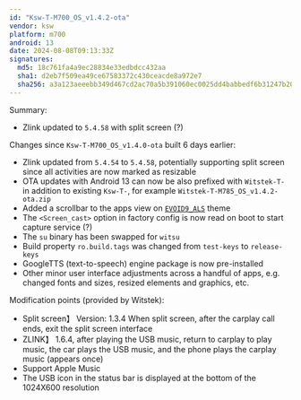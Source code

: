 ```yaml
---
id: "Ksw-T-M700_OS_v1.4.2-ota"
vendor: ksw
platform: m700
android: 13
date: 2024-08-08T09:13:33Z
signatures:
  md5: 18c761fa4a9ec28834e33edbdcc432aa
  sha1: d2eb7f509ea49ce67583372c430ceacde8a972e7
  sha256: a3a123aeeebb349d467cd2ac70a5b391060ec0025dd4babbedf6b31247b20aa5
---
```

Summary:
- Zlink updated to `5.4.58` with split screen (?)

Changes since `Ksw-T-M700_OS_v1.4.0-ota` built 6 days earlier:
- Zlink updated from `5.4.54` to `5.4.58`, potentially supporting split screen since all activities are now marked as resizable
- OTA updates with Android 13 can now be also prefixed with `Witstek-T-` in addition to existing `Ksw-T-`, for example `Witstek-T-M785_OS_v1.4.2-ota.zip`
- Added a scrollbar to the apps view on [`EVOID9_ALS`](/headunits/themes/ksw/evoid9_als) theme
- The `<Screen_cast>` option in factory config is now read on boot to start capture service (?)
- The `su` binary has been swapped for `witsu`
- Build property `ro.build.tags` was changed from `test-keys` to `release-keys`
- GoogleTTS (text-to-speech) engine package is now pre-installed
- Other minor user interface adjustments across a handful of apps, e.g. changed fonts and sizes, resized elements and graphics, etc.

Modification points (provided by Witstek):
- Split screen】 Version: 1.3.4 When split screen, after the carplay call ends, exit the split screen interface
- ZLINK】 1.6.4, after playing the USB music, return to carplay to play music, the car plays the USB music, and the phone plays the carplay music (appears once)
- Support Apple Music
- The USB icon in the status bar is displayed at the bottom of the 1024X600 resolution
